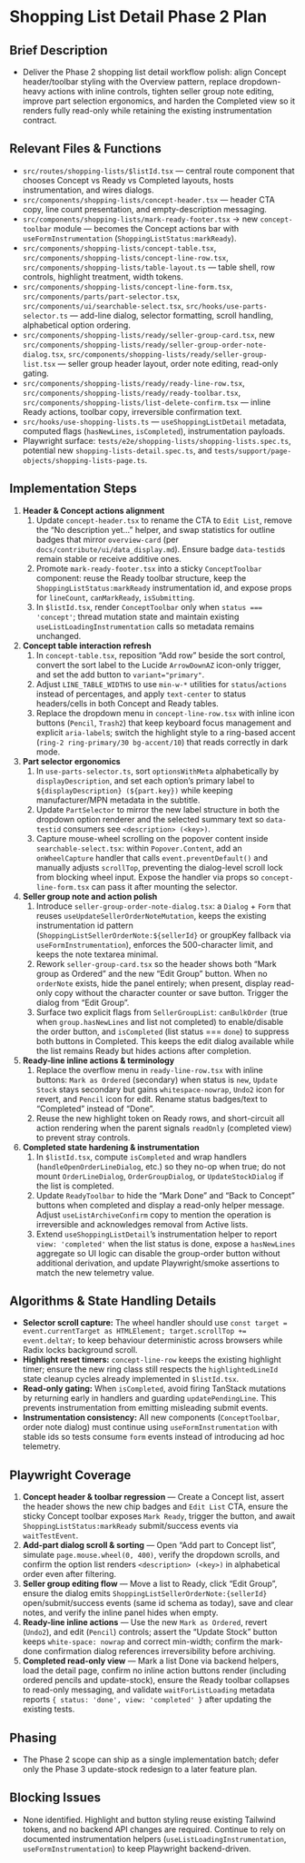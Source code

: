 # Shopping List Detail Phase 2 Plan

## Brief Description
- Deliver the Phase 2 shopping list detail workflow polish: align Concept header/toolbar styling with the Overview pattern, replace dropdown-heavy actions with inline controls, tighten seller group note editing, improve part selection ergonomics, and harden the Completed view so it renders fully read-only while retaining the existing instrumentation contract.

## Relevant Files & Functions
- `src/routes/shopping-lists/$listId.tsx` — central route component that chooses Concept vs Ready vs Completed layouts, hosts instrumentation, and wires dialogs.
- `src/components/shopping-lists/concept-header.tsx` — header CTA copy, line count presentation, and empty-description messaging.
- `src/components/shopping-lists/mark-ready-footer.tsx` → new `concept-toolbar` module — becomes the Concept actions bar with `useFormInstrumentation` (`ShoppingListStatus:markReady`).
- `src/components/shopping-lists/concept-table.tsx`, `src/components/shopping-lists/concept-line-row.tsx`, `src/components/shopping-lists/table-layout.ts` — table shell, row controls, highlight treatment, width tokens.
- `src/components/shopping-lists/concept-line-form.tsx`, `src/components/parts/part-selector.tsx`, `src/components/ui/searchable-select.tsx`, `src/hooks/use-parts-selector.ts` — add-line dialog, selector formatting, scroll handling, alphabetical option ordering.
- `src/components/shopping-lists/ready/seller-group-card.tsx`, new `src/components/shopping-lists/ready/seller-group-order-note-dialog.tsx`, `src/components/shopping-lists/ready/seller-group-list.tsx` — seller group header layout, order note editing, read-only gating.
- `src/components/shopping-lists/ready/ready-line-row.tsx`, `src/components/shopping-lists/ready/ready-toolbar.tsx`, `src/components/shopping-lists/list-delete-confirm.tsx` — inline Ready actions, toolbar copy, irreversible confirmation text.
- `src/hooks/use-shopping-lists.ts` — `useShoppingListDetail` metadata, computed flags (`hasNewLines`, `isCompleted`), instrumentation payloads.
- Playwright surface: `tests/e2e/shopping-lists/shopping-lists.spec.ts`, potential new `shopping-lists-detail.spec.ts`, and `tests/support/page-objects/shopping-lists-page.ts`.

## Implementation Steps
1. **Header & Concept actions alignment**
   1. Update `concept-header.tsx` to rename the CTA to `Edit List`, remove the “No description yet…” helper, and swap statistics for outline badges that mirror `overview-card` (per `docs/contribute/ui/data_display.md`). Ensure badge `data-testid`s remain stable or receive additive ones.
   2. Promote `mark-ready-footer.tsx` into a sticky `ConceptToolbar` component: reuse the Ready toolbar structure, keep the `ShoppingListStatus:markReady` instrumentation id, and expose props for `lineCount`, `canMarkReady`, `isSubmitting`.
   3. In `$listId.tsx`, render `ConceptToolbar` only when `status === 'concept'`; thread mutation state and maintain existing `useListLoadingInstrumentation` calls so metadata remains unchanged.
2. **Concept table interaction refresh**
   1. In `concept-table.tsx`, reposition “Add row” beside the sort control, convert the sort label to the Lucide `ArrowDownAZ` icon-only trigger, and set the add button to `variant="primary"`.
   2. Adjust `LINE_TABLE_WIDTHS` to use `min-w-*` utilities for `status`/`actions` instead of percentages, and apply `text-center` to status headers/cells in both Concept and Ready tables.
   3. Replace the dropdown menu in `concept-line-row.tsx` with inline icon buttons (`Pencil`, `Trash2`) that keep keyboard focus management and explicit `aria-label`s; switch the highlight style to a ring-based accent (`ring-2 ring-primary/30 bg-accent/10`) that reads correctly in dark mode.
3. **Part selector ergonomics**
   1. In `use-parts-selector.ts`, sort `optionsWithMeta` alphabetically by `displayDescription`, and set each option’s primary label to `${displayDescription} (${part.key})` while keeping manufacturer/MPN metadata in the subtitle.
   2. Update `PartSelector` to mirror the new label structure in both the dropdown option renderer and the selected summary text so `data-testid` consumers see `<description> (<key>)`.
   3. Capture mouse-wheel scrolling on the popover content inside `searchable-select.tsx`: within `Popover.Content`, add an `onWheelCapture` handler that calls `event.preventDefault()` and manually adjusts `scrollTop`, preventing the dialog-level scroll lock from blocking wheel input. Expose the handler via props so `concept-line-form.tsx` can pass it after mounting the selector.
4. **Seller group note and action polish**
   1. Introduce `seller-group-order-note-dialog.tsx`: a `Dialog` + `Form` that reuses `useUpdateSellerOrderNoteMutation`, keeps the existing instrumentation id pattern (`ShoppingListSellerOrderNote:${sellerId}` or groupKey fallback via `useFormInstrumentation`), enforces the 500-character limit, and keeps the note textarea minimal.
   2. Rework `seller-group-card.tsx` so the header shows both “Mark group as Ordered” and the new “Edit Group” button. When no `orderNote` exists, hide the panel entirely; when present, display read-only copy without the character counter or save button. Trigger the dialog from “Edit Group”.
   3. Surface two explicit flags from `SellerGroupList`: `canBulkOrder` (true when `group.hasNewLines` and list not completed) to enable/disable the order button, and `isCompleted` (list status === `done`) to suppress both buttons in Completed. This keeps the edit dialog available while the list remains Ready but hides actions after completion.
5. **Ready-line inline actions & terminology**
   1. Replace the overflow menu in `ready-line-row.tsx` with inline buttons: `Mark as Ordered` (secondary) when status is `new`, `Update Stock` stays secondary but gains `whitespace-nowrap`, `Undo2` icon for revert, and `Pencil` icon for edit. Rename status badges/text to “Completed” instead of “Done”.
   2. Reuse the new highlight token on Ready rows, and short-circuit all action rendering when the parent signals `readOnly` (completed view) to prevent stray controls.
6. **Completed state hardening & instrumentation**
   1. In `$listId.tsx`, compute `isCompleted` and wrap handlers (`handleOpenOrderLineDialog`, etc.) so they no-op when true; do not mount `OrderLineDialog`, `OrderGroupDialog`, or `UpdateStockDialog` if the list is completed.
   2. Update `ReadyToolbar` to hide the “Mark Done” and “Back to Concept” buttons when completed and display a read-only helper message. Adjust `useListArchiveConfirm` copy to mention the operation is irreversible and acknowledges removal from Active lists.
   3. Extend `useShoppingListDetail`’s instrumentation helper to report `view: 'completed'` when the list status is done, expose a `hasNewLines` aggregate so UI logic can disable the group-order button without additional derivation, and update Playwright/smoke assertions to match the new telemetry value.

## Algorithms & State Handling Details
- **Selector scroll capture:** The wheel handler should use `const target = event.currentTarget as HTMLElement; target.scrollTop += event.deltaY;` to keep behaviour deterministic across browsers while Radix locks background scroll.
- **Highlight reset timers:** `concept-line-row` keeps the existing highlight timer; ensure the new ring class still respects the `highlightedLineId` state cleanup cycles already implemented in `$listId.tsx`.
- **Read-only gating:** When `isCompleted`, avoid firing TanStack mutations by returning early in handlers and guarding `updatePendingLine`. This prevents instrumentation from emitting misleading submit events.
- **Instrumentation consistency:** All new components (`ConceptToolbar`, order note dialog) must continue using `useFormInstrumentation` with stable ids so tests consume `form` events instead of introducing ad hoc telemetry.

## Playwright Coverage
1. **Concept header & toolbar regression** — Create a Concept list, assert the header shows the new chip badges and `Edit List` CTA, ensure the sticky Concept toolbar exposes `Mark Ready`, trigger the button, and await `ShoppingListStatus:markReady` submit/success events via `waitTestEvent`.
2. **Add-part dialog scroll & sorting** — Open “Add part to Concept list”, simulate `page.mouse.wheel(0, 400)`, verify the dropdown scrolls, and confirm the option list renders `<description> (<key>)` in alphabetical order even after filtering.
3. **Seller group editing flow** — Move a list to Ready, click “Edit Group”, ensure the dialog emits `ShoppingListSellerOrderNote:{sellerId}` open/submit/success events (same id schema as today), save and clear notes, and verify the inline panel hides when empty.
4. **Ready-line inline actions** — Use the new `Mark as Ordered`, revert (`Undo2`), and edit (`Pencil`) controls; assert the “Update Stock” button keeps `white-space: nowrap` and correct min-width; confirm the mark-done confirmation dialog references irreversibility before archiving.
5. **Completed read-only view** — Mark a list Done via backend helpers, load the detail page, confirm no inline action buttons render (including ordered pencils and update-stock), ensure the Ready toolbar collapses to read-only messaging, and validate `waitForListLoading` metadata reports `{ status: 'done', view: 'completed' }` after updating the existing tests.

## Phasing
- The Phase 2 scope can ship as a single implementation batch; defer only the Phase 3 update-stock redesign to a later feature plan.

## Blocking Issues
- None identified. Highlight and button styling reuse existing Tailwind tokens, and no backend API changes are required. Continue to rely on documented instrumentation helpers (`useListLoadingInstrumentation`, `useFormInstrumentation`) to keep Playwright backend-driven.
